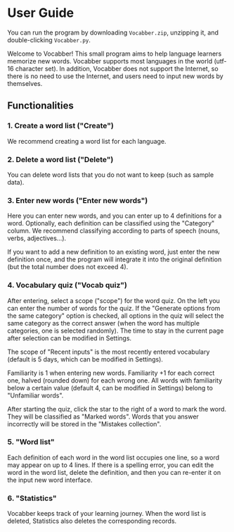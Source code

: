# User Guide

You can run the program by downloading `Vocabber.zip`, unzipping it, and double-clicking `Vocabber.py`.

Welcome to Vocabber! This small program aims to help language learners memorize new words. Vocabber supports most languages in the world (utf-16 character set). In addition, Vocabber does not support the Internet, so there is no need to use the Internet, and users need to input new words by themselves.

## Functionalities

### 1. Create a word list ("Create")

We recommend creating a word list for each language.

### 2. Delete a word list ("Delete")

You can delete word lists that you do not want to keep (such as sample data).

### 3. Enter new words ("Enter new words")

Here you can enter new words, and you can enter up to 4 definitions for a word. Optionally, each definition can be classified using the "Category" column. We recommend classifying according to parts of speech (nouns, verbs, adjectives…).

If you want to add a new definition to an existing word, just enter the new definition once, and the program will integrate it into the original definition (but the total number does not exceed 4).

### 4. Vocabulary quiz ("Vocab quiz")

After entering, select a scope ("scope") for the word quiz. On the left you can enter the number of words for the quiz. If the "Generate options from the same category" option is checked, all options in the quiz will select the same category as the correct answer (when the word has multiple categories, one is selected randomly). The time to stay in the current page after selection can be modified in Settings.

The scope of "Recent inputs" is the most recently entered vocabulary (default is 5 days, which can be modified in Settings).

Familiarity is 1 when entering new words. Familiarity +1 for each correct one, halved (rounded down) for each wrong one. All words with familiarity below a certain value (default 4, can be modified in Settings) belong to "Unfamiliar words".

After starting the quiz, click the star to the right of a word to mark the word. They will be classified as "Marked words".
Words that you answer incorrectly will be stored in the "Mistakes collection".

### 5. "Word list"

Each definition of each word in the word list occupies one line, so a word may appear on up to 4 lines.
If there is a spelling error, you can edit the word in the word list, delete the definition, and then you can re-enter it on the input new word interface.

### 6. "Statistics"

Vocabber keeps track of your learning journey. When the word list is deleted, Statistics also deletes the corresponding records.
